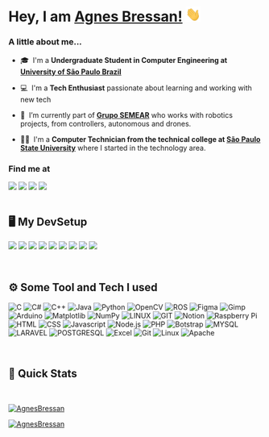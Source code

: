 
<h1>Hey, I am <a href="https://github.com/Defcon27">Agnes Bressan!</a>
<img width="30px" margin="0px" src="https://raw.githubusercontent.com/ABSphreak/ABSphreak/master/gifs/Hi.gif">
</h1>

### A little about me...
- 🎓&nbsp; I'm a **Undergraduate Student in Computer Engineering at [ University of São Paulo Brazil](https://www5.usp.br/)**

- 💻&nbsp; I'm a **Tech Enthusiast**  passionate about learning and working with new tech<br/>

- 🤖&nbsp; I’m currently part of **[Grupo SEMEAR](https://github.com/Grupo-SEMEAR-USP)** who works with robotics projects, from controllers, autonomous and drones.

- 👩‍💻&nbsp; I'm a **Computer Technician from the technical college at [São Paulo State University](https://www2.unesp.br/)** where I started in the technology area.

### Find me at
<div>
  <a href = "mailto:agnesbressan3838@usp.br"><img src="https://img.shields.io/badge/-Gmail-%23333?style=for-the-badge&logo=gmail&logoColor=white" target="_blank"></a>
  <a href="https://www.linkedin.com/in/agnes-bressan-148615262/" target="_blank"><img src="https://img.shields.io/badge/-LinkedIn-%230077B5?style=for-the-badge&logo=linkedin&logoColor=white" target="_blank"></a>
  <a href="https://github.com/AgnesBressan" target="_blank"><img src="https://img.shields.io/badge/GitHub-100000?style=for-the-badge&logo=github&logoColor=white" target="_blank"></a>
  <a href="https://www.instagram.com/agnes_bressan/" target="_blank"><img src="https://img.shields.io/badge/Instagram-E4405F?style=for-the-badge&logo=instagram&logoColor=white" target="_blank"></a>
<div>

<br/>


## 🖥️ My DevSetup
<img src="https://img.shields.io/badge/Linux-555555.svg?&style=flat-square&logo=Linux&logoColor=E2231A"> <img src="https://img.shields.io/badge/Windows-555555.svg?&style=flat-square&logo=windows&logoColor=0078D6"> <img src="https://img.shields.io/badge/Firefox-555555.svg?&style=flat-square&logo=firefox&logoColor=fc7303"> <img src="https://img.shields.io/badge/Chrome-555555.svg?&style=flat-square&logo=google-chrome&logoColor=FABC0C"> <img src="https://img.shields.io/badge/VS Code-555555?style=flat-square&logo=visual-studio-code&logoColor=007ACC"> <img src="https://img.shields.io/badge/Terminal-555555.svg?&style=flat-square&logo=powershell&logoColor=white"> <img src="https://img.shields.io/badge/GitHub-555555.svg?&style=flat-square&logo=github&logoColor=423f3d"> <img src="https://img.shields.io/badge/Notion-555555.svg?&style=flat-square&logo=notion&logoColor=dbd9d7"> <img src="https://img.shields.io/badge/Spotify-555555.svg?&style=flat-square&logo=spotify&logoColor=1ED760"> 

<br/>


## ⚙️ Some Tool and Tech I used

![C](https://img.shields.io/badge/c-%2300599C.svg?style=for-the-badge&logo=c&logoColor=white) ![C#](https://img.shields.io/badge/c%23-%23239120.svg?style=for-the-badge&logo=c-sharp&logoColor=white) ![C++](https://img.shields.io/badge/c++-%2300599C.svg?style=for-the-badge&logo=c%2B%2B&logoColor=white) ![Java](https://img.shields.io/badge/java-%23ED8B00.svg?style=for-the-badge&logo=openjdk&logoColor=white) ![Python](https://img.shields.io/badge/python-3670A0?style=for-the-badge&logo=python&logoColor=ffdd54) ![OpenCV](https://img.shields.io/badge/opencv-%23white.svg?style=for-the-badge&logo=opencv&logoColor=white) ![ROS](https://img.shields.io/badge/ros-%230A0FF9.svg?style=for-the-badge&logo=ros&logoColor=white) ![Figma](https://img.shields.io/badge/figma-%23F24E1E.svg?style=for-the-badge&logo=figma&logoColor=white) ![Gimp](https://img.shields.io/badge/Gimp-657D8B?style=for-the-badge&logo=gimp&logoColor=FFFFFF) ![Arduino](https://img.shields.io/badge/-Arduino-00979D?style=for-the-badge&logo=Arduino&logoColor=white) ![Matplotlib](https://img.shields.io/badge/Matplotlib-%23ffffff.svg?style=for-the-badge&logo=Matplotlib&logoColor=black) ![NumPy](https://img.shields.io/badge/numpy-%23013243.svg?style=for-the-badge&logo=numpy&logoColor=white) ![LINUX](https://img.shields.io/badge/Linux-FCC624?style=for-the-badge&logo=linux&logoColor=black) ![GIT](https://img.shields.io/badge/Git-fc6d26?style=for-the-badge&logo=git&logoColor=white) ![Notion](https://img.shields.io/badge/Notion-%23000000.svg?style=for-the-badge&logo=notion&logoColor=white) ![Raspberry Pi](https://img.shields.io/badge/-RaspberryPi-C51A4A?style=for-the-badge&logo=Raspberry-Pi) ![HTML](https://img.shields.io/badge/HTML-239120?style=for-the-badge&logo=html5&logoColor=white) ![CSS](https://img.shields.io/badge/CSS3-1572B6?style=for-the-badge&logo=css3&logoColor=white)
![Javascript](https://img.shields.io/badge/JavaScript-F7DF1E?style=for-the-badge&logo=javascript&logoColor=black) ![Node.js](https://img.shields.io/badge/Node.js-43853D?style=for-the-badge&logo=node.js&logoColor=white) ![PHP](https://img.shields.io/badge/PHP-777BB4?style=for-the-badge&logo=php&logoColor=white) ![Botstrap](https://img.shields.io/badge/Bootstrap-563D7C?style=for-the-badge&logo=bootstrap&logoColor=white) ![MYSQL](https://img.shields.io/badge/MySQL-00000F?style=for-the-badge&logo=mysql&logoColor=white) ![LARAVEL](https://img.shields.io/badge/Laravel-FF2D20?style=for-the-badge&logo=laravel&logoColor=white) ![POSTGRESQL](https://img.shields.io/badge/PostgreSQL-316192?style=for-the-badge&logo=postgresql&logoColor=white) ![Excel](https://img.shields.io/badge/Microsoft_Excel-217346?style=for-the-badge&logo=microsoft-excel&logoColor=white) ![Git](https://img.shields.io/badge/Git-E34F26?style=for-the-badge&logo=git&logoColor=white) ![Linux](https://img.shields.io/badge/Linux-E34F26?style=for-the-badge&logo=linux&logoColor=black) ![Apache](https://img.shields.io/badge/Apache-CA2136?style=for-the-badge&logo=apache&logoColor=white)

<br/>

## 🚀 Quick Stats

<br/>

[![AgnesBressan](https://github-readme-stats.vercel.app/api?username=AgnesBressan&theme=dracula)](https://github.com/anuraghazra/github-readme-stats)

[![AgnesBressan](https://github-readme-stats.vercel.app/api/top-langs/?username=AgnesBressan&hide=html&layout=compact&theme=dracula)](https://github.com/anuraghazra/github-readme-stats)
